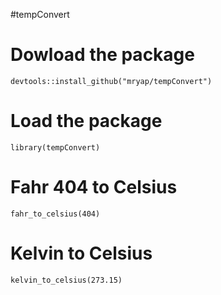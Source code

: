 #tempConvert


# Dowload the package
`devtools::install_github("mryap/tempConvert")`

# Load the package 
`library(tempConvert)`

# Fahr 404 to Celsius
`fahr_to_celsius(404)`

# Kelvin to Celsius
`kelvin_to_celsius(273.15)`

